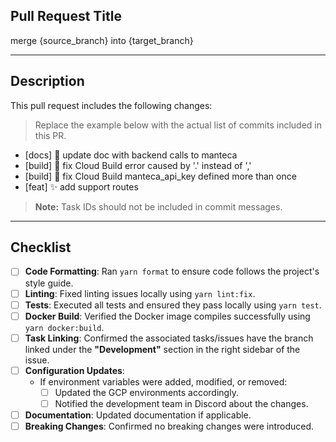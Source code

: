 ## Pull Request Title

merge {source_branch} into {target_branch}

---

## Description

This pull request includes the following changes:

> Replace the example below with the actual list of commits included in this PR.

- [docs] 📝 update doc with backend calls to manteca
- [build] 🐛 fix Cloud Build error caused by '.' instead of ','
- [build] 🐛 fix Cloud Build manteca_api_key defined more than once
- [feat] ✨ add support routes

> **Note:** Task IDs should not be included in commit messages.

---

## Checklist

- [ ] **Code Formatting**: Ran `yarn format` to ensure code follows the project's style guide.
- [ ] **Linting**: Fixed linting issues locally using `yarn lint:fix`.
- [ ] **Tests**: Executed all tests and ensured they pass locally using `yarn test`.
- [ ] **Docker Build**: Verified the Docker image compiles successfully using `yarn docker:build`.
- [ ] **Task Linking**: Confirmed the associated tasks/issues have the branch linked under the **"Development"** section in the right sidebar of the issue.
- [ ] **Configuration Updates**:
  - If environment variables were added, modified, or removed:
    - [ ] Updated the GCP environments accordingly.
    - [ ] Notified the development team in Discord about the changes.
- [ ] **Documentation**: Updated documentation if applicable.
- [ ] **Breaking Changes**: Confirmed no breaking changes were introduced.
